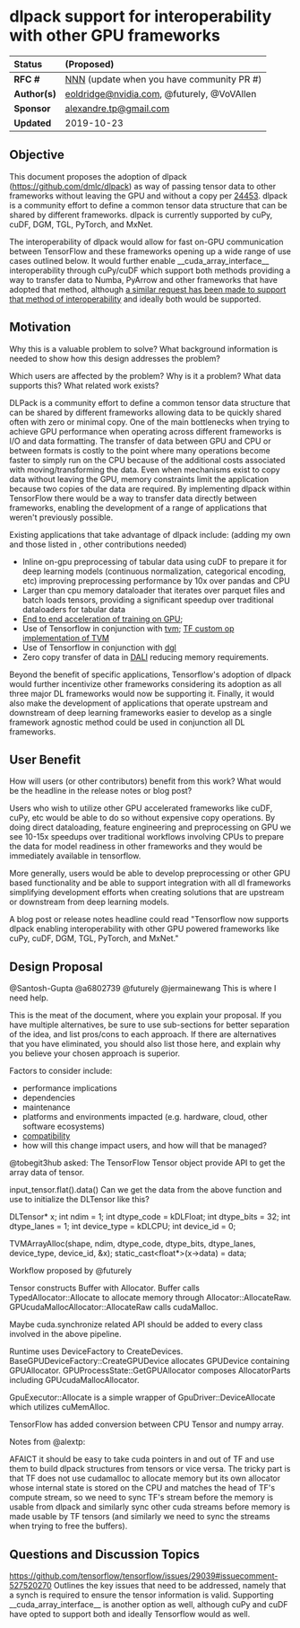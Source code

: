 # dlpack support for interoperability with other GPU frameworks

| Status        | (Proposed)       |
:-------------- |:---------------------------------------------------- |
| **RFC #**     | [NNN](https://github.com/tensorflow/community/pull/NNN) (update when you have community PR #)|
| **Author(s)** | eoldridge@nvidia.com, @futurely, @VoVAllen |
| **Sponsor**   | alexandre.tp@gmail.com                 |
| **Updated**   | 2019-10-23                                           |

## Objective

This document proposes the adoption of dlpack (https://github.com/dmlc/dlpack) as way of passing tensor data to other frameworks without leaving the GPU and without a copy per [24453](https://github.com/tensorflow/tensorflow/issues/24453).  dlpack is a community effort to define a common tensor data structure that can be shared by different frameworks. dlpack is currently supported by cuPy, cuDF, DGM, TGL, PyTorch, and MxNet. 

The interoperability of dlpack would allow for fast on-GPU communication between TensorFlow and these frameworks opening up a wide range of use cases outlined below.  It would further enable \_\_cuda_array_interface\_\_ interoperability through cuPy/cuDF which support both methods providing a way to transfer data to Numba, PyArrow and other frameworks that have adopted that method, although [a similar request has been made to support that method of interoperability](https://github.com/tensorflow/tensorflow/issues/29039) and ideally both would be supported.

## Motivation

Why this is a valuable problem to solve? What background information is needed
to show how this design addresses the problem?

Which users are affected by the problem? Why is it a problem? What data supports
this? What related work exists?

DLPack is a community effort to define a common tensor data structure that can be shared by different frameworks allowing data to be quickly shared often with zero or minimal copy. One of the main bottlenecks when trying to achieve GPU performance when operating across different frameworks is I/O and data formatting.  The transfer of data between GPU and CPU or between formats is costly to the point where many operations become faster to simply run on the CPU because of the additional costs associated with moving/transforming the data.  Even when mechanisms exist to copy data without leaving the GPU, memory constraints limit the application because two copies of the data are required.  By implementing dlpack within TensorFlow there would be a way to transfer data directly between frameworks, enabling the development of a range of applications that weren't previously possible.

Existing applications that take advantage of dlpack include: (adding my own and those listed in , other contributions needed)
 - Inline on-gpu preprocessing of tabular data using cuDF to prepare it for deep learning models (continuous normalization, categorical encoding, etc) improving preprocessing performance by 10x over pandas and CPU
 - Larger than cpu memory dataloader that iterates over parquet files and batch loads tensors, providing a significant speedup over traditional dataloaders for tabular data
 - [End to end acceleration of training on GPU](https://medium.com/rapids-ai/accelerating-deep-learning-recommender-systems-by-15x-using-rapids-fastai-and-pytorch-b50b4d8568d1); 
 - Use of Tensorflow in conjunction with [tvm](https://github.com/dmlc/tvm); [TF custom op implementation of TVM](https://github.com/tobegit3hub/tftvm)
 - Use of Tensorflow in conjunction with [dgl](https://github.com/dmlc/dgl)
 - Zero copy transfer of data in [DALI](https://github.com/NVIDIA/DALI) reducing memory requirements.

Beyond the benefit of specific applications, Tensorflow's adoption of dlpack would further incentivize other frameworks considering its adoption as all three major DL frameworks would now be supporting it.  Finally, it would also make the development of applications that operate upstream and downstream of deep learning frameworks easier to develop as a single framework agnostic method could be used in conjunction all DL frameworks.  

## User Benefit

How will users (or other contributors) benefit from this work? What would be the
headline in the release notes or blog post?

Users who wish to utilize other GPU accelerated frameworks like cuDF, cuPy, etc would be able to do so without expensive copy operations.  By doing direct dataloading, feature engineering and preprocessing on GPU we see 10-15x speedups over traditional workflows involving CPUs to prepare the data for model readiness in other frameworks and they would be immediately available in tensorflow.

More generally, users would be able to develop preprocessing or other GPU based functionality and be able to support integration with all dl frameworks simplifying development efforts when creating solutions that are upstream or downstream from deep learning models.

A blog post or release notes headline could read "Tensorflow now supports dlpack enabling interoperability with other GPU powered frameworks like cuPy, cuDF, DGM, TGL, PyTorch, and MxNet."

## Design Proposal

@Santosh-Gupta @a6802739 @futurely @jermainewang This is where I need help.

This is the meat of the document, where you explain your proposal. If you have
multiple alternatives, be sure to use sub-sections for better separation of the
idea, and list pros/cons to each approach. If there are alternatives that you
have eliminated, you should also list those here, and explain why you believe
your chosen approach is superior.

Factors to consider include:

* performance implications
* dependencies
* maintenance
* platforms and environments impacted (e.g. hardware, cloud, other software
  ecosystems)
* [compatibility](https://www.tensorflow.org/programmers_guide/version_compat)
* how will this change impact users, and how will that be managed?

@tobegit3hub asked:
The TensorFlow Tensor object provide API to get the array data of tensor.

input_tensor.flat<T>().data()
Can we get the data from the above function and use to initialize the DLTensor like this?

  DLTensor* x;
  int ndim = 1;
  int dtype_code = kDLFloat;
  int dtype_bits = 32;
  int dtype_lanes = 1;
  int device_type = kDLCPU;
  int device_id = 0;

  TVMArrayAlloc(shape, ndim, dtype_code, dtype_bits, dtype_lanes,
                device_type, device_id, &x);
  static_cast<float*>(x->data) = data;

Workflow proposed by @futurely

Tensor constructs Buffer with Allocator. Buffer calls TypedAllocator::Allocate to allocate memory through Allocator::AllocateRaw. GPUcudaMallocAllocator::AllocateRaw calls cudaMalloc.

Maybe cuda.synchronize related API should be added to every class involved in the above pipeline.

Runtime uses DeviceFactory to CreateDevices. BaseGPUDeviceFactory::CreateGPUDevice allocates GPUDevice containing GPUAllocator. GPUProcessState::GetGPUAllocator composes AllocatorParts including GPUcudaMallocAllocator.

GpuExecutor::Allocate is a simple wrapper of GpuDriver::DeviceAllocate which utilizes cuMemAlloc.

TensorFlow has added conversion between CPU Tensor and numpy array.

Notes from @alextp:

AFAICT it should be easy to take cuda pointers in and out of TF and use them to build dlpack structures from tensors or vice versa. The tricky part is that TF does not use cudamalloc to allocate memory but its own allocator whose internal state is stored on the CPU and matches the head of TF's compute stream, so we need to sync TF's stream before the memory is usable from dlpack and similarly sync other cuda streams before memory is made usable by TF tensors (and similarly we need to sync the streams when trying to free the buffers).

## Questions and Discussion Topics

https://github.com/tensorflow/tensorflow/issues/29039#issuecomment-527520270 Outlines the key issues that need to be addressed, namely that a synch is required to ensure the tensor information is valid.  Supporting \_\_cuda_array_interface\_\_ is another option as well, although cuPy and cuDF have opted to support both and ideally Tensorflow would as well.
